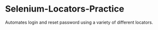 # Selenium-Locators-Practice
 Automates login and reset password using a variety of different locators.
